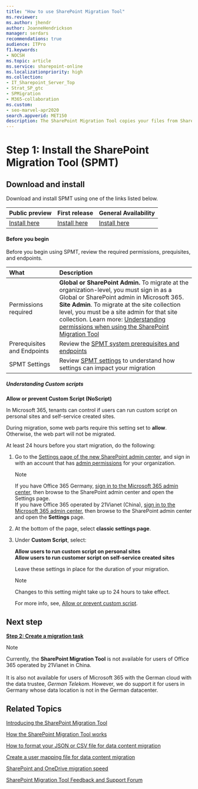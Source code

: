 ```yaml
---
title: "How to use SharePoint Migration Tool"
ms.reviewer: 
ms.author: jhendr
author: JoanneHendrickson
manager: serdars
recommendations: true
audience: ITPro
f1.keywords:
- NOCSH
ms.topic: article
ms.service: sharepoint-online
ms.localizationpriority: high
ms.collection: 
- IT_Sharepoint_Server_Top
- Strat_SP_gtc
- SPMigration
- M365-collaboration
ms.custom:
- seo-marvel-apr2020
search.appverid: MET150
description: The SharePoint Migration Tool copies your files from SharePoint on-premises document libraries or regular file shares to SharePoint in Microsoft 365.
---
```


# Step 1:  Install the SharePoint Migration Tool (SPMT)


## Download and install

Download and install SPMT using one of the links listed below.  


|**Public preview**|**First release**|**General Availability**|
|:-----|:-----|:-----|
|[Install here](https://spmt.sharepointonline.com/betainstall/default.htm) |[Install here](https://aka.ms/spmt-ga-page)|[Install here](https://aka.ms/spmt-ga-page)|


#### Before you begin

Before you begin using SPMT, review the required permissions, prequisites, and endpoints.

|What|Description|
|:-----|:-----|
|Permissions required| **Global or SharePoint Admin.** To migrate at the organization-level, you must sign in as a Global or SharePoint admin in Microsoft 365.</br>**Site Admin**. To migrate at the site collection level, you must be a site admin for that site collection.  Learn more: [Understanding permissions when using the SharePoint Migration Tool](understanding-permissions-when-migrating.md)</br>|
|Prerequisites and Endpoints| Review the [SPMT system prerequisites and endpoints](spmt-prerequisites.md)|
|SPMT Settings|Review [SPMT settings](spmt-settings.md) to understand how settings can impact your migration|

##### Understanding Custom scripts 

**Allow or prevent Custom Script (NoScript)**</br>

In Microsoft 365, tenants can control if users can run custom script on personal sites and self-service created sites. 

During migration, some web parts require this setting set to **allow**.  Otherwise, the web part will not be migrated.

At least 24 hours before you start migration, do the following:

1. Go to the [Settings page of the new SharePoint admin center](https://admin.microsoft.com/sharepoint?page=migrationCenter&modern=true), and sign in with an account that has [admin permissions](/sharepoint/sharepoint-admin-role) for your organization.

   > [!NOTE]
   > If you have Office 365 Germany, [sign in to the Microsoft 365 admin center](https://go.microsoft.com/fwlink/p/?linkid=848041), then browse to the SharePoint admin center and open the Settings page. <br>If you have Office 365 operated by 21Vianet (China), [sign in to the Microsoft 365 admin center](https://go.microsoft.com/fwlink/p/?linkid=850627), then browse to the SharePoint admin center and open the **Settings** page.

2. At the bottom of the page, select **classic settings page**.

3. Under **Custom Script**, select:

   **Allow users to run custom script on personal sites**</br>
   **Allow users to run customer script on self-service created sites**

   Leave these settings in place for the duration of your migration.

   > [!NOTE]
   > Changes to this setting might take up to 24 hours to take effect.

   For more info, see, [Allow or prevent custom script](/sharepoint/allow-or-prevent-custom-script).
  
      
## Next step

[**Step 2: Create a migration task**](spmt-create-task.md) 
    

> [!NOTE]
> Currently, the **SharePoint Migration Tool** is not available for users of Office 365 operated by 21Vianet in China. </br></br> It is also not available for users of Microsoft 365 with the German cloud with the data trustee, *German Telekom*. However, we do support it for users in Germany whose data location is not in the German datacenter.

   
## Related Topics
<a name="BKMK_Settings"> </a>

[Introducing the SharePoint Migration Tool](introducing-the-sharepoint-migration-tool.md)
  
[How the SharePoint Migration Tool works](how-the-sharepoint-migration-tool-works.md)
  
[How to format your JSON or CSV file for data content migration](how-to-format-your-csv-file-for-data-content-migration.md)
  
[Create a user mapping file for data content migration](create-a-user-mapping-file-for-data-content-migration.md)
  
[SharePoint and OneDrive migration speed](sharepoint-online-and-onedrive-migration-speed.md)
  
[SharePoint Migration Tool Feedback and Support Forum](https://social.technet.microsoft.com/Forums/en-US/home?forum=SharePointMigrationTool)
